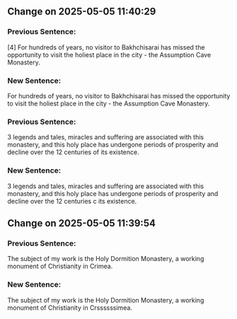 <h2>Change on 2025-05-05 11:40:29</h2>
<h3>Previous Sentence:</h3>
<p><span class="highlight-changed">[4]</span> For hundreds of years, no visitor to Bakhchisarai has missed the opportunity to visit the holiest place in the city - the Assumption Cave Monastery.</p>
<h3>New Sentence:</h3>
<p>For hundreds of years, no visitor to Bakhchisarai has missed the opportunity to visit the holiest place in the city - the Assumption Cave Monastery.</p>
<h3>Previous Sentence:</h3>
<p>3 legends and tales, miracles and suffering are associated with this monastery, and this holy place has undergone periods of prosperity and decline over the 12 centuries <span class="highlight-changed">of</span> its existence.</p>
<h3>New Sentence:</h3>
<p>3 legends and tales, miracles and suffering are associated with this monastery, and this holy place has undergone periods of prosperity and decline over the 12 centuries <span class="highlight-changed">c</span> its existence.</p>

<h2>Change on 2025-05-05 11:39:54</h2>
<h3>Previous Sentence:</h3>
<p>The subject of my work is the Holy Dormition Monastery, a working monument of Christianity in <span class="highlight-changed">Crimea.</span></p>
<h3>New Sentence:</h3>
<p>The subject of my work is the Holy Dormition Monastery, a working monument of Christianity in <span class="highlight-changed">Crssssssimea.</span></p>

